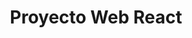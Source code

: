 ---
title: "Proyecto Web React"
description: "Aprende a crear un proyecto web basado en Vue + Typescript"
repository: "https://github.com/Coding-Latam/proyecto-web-vue"
---